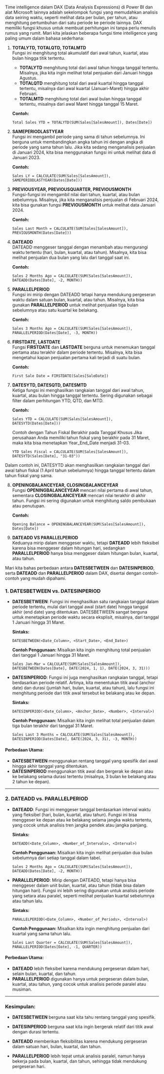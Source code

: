 Time intelligence dalam DAX (Data Analysis Expressions) di Power BI dan alat Microsoft lainnya adalah sekelompok fungsi yang memudahkan analisis data seiring waktu, seperti melihat data per bulan, per tahun, atau menghitung pertumbuhan dari satu periode ke periode lainnya. DAX memiliki fungsi khusus untuk membuat perhitungan ini tanpa perlu menulis rumus yang rumit. Mari kita jelaskan beberapa fungsi time intelligence yang paling umum dalam bahasa sederhana:

1. **TOTALYTD, TOTALQTD, TOTALMTD**  
   Fungsi ini menghitung total akumulatif dari awal tahun, kuartal, atau bulan hingga titik tertentu.

   - **TOTALYTD** menghitung total dari awal tahun hingga tanggal tertentu. Misalnya, jika kita ingin melihat total penjualan dari Januari hingga Agustus.
   - **TOTALQTD** menghitung total dari awal kuartal hingga tanggal tertentu, misalnya dari awal kuartal (Januari-Maret) hingga akhir Februari.
   - **TOTALMTD** menghitung total dari awal bulan hingga tanggal tertentu, misalnya dari awal Maret hingga tanggal 15 Maret.

   **Contoh:** 
   ```dax
   Total Sales YTD = TOTALYTD(SUM(Sales[SalesAmount]), Dates[Date])
   ```

2. **SAMEPERIODLASTYEAR**  
   Fungsi ini mengambil periode yang sama di tahun sebelumnya. Ini berguna untuk membandingkan angka tahun ini dengan angka di periode yang sama tahun lalu. Jika kita sedang menganalisis penjualan di Januari 2024, kita bisa menggunakan fungsi ini untuk melihat data di Januari 2023.

   **Contoh:**
   ```dax
   Sales LY = CALCULATE(SUM(Sales[SalesAmount]), SAMEPERIODLASTYEAR(Dates[Date]))
   ```

3. **PREVIOUSYEAR, PREVIOUSQUARTER, PREVIOUSMONTH**  
   Fungsi-fungsi ini mengambil nilai dari tahun, kuartal, atau bulan sebelumnya. Misalnya, jika kita menganalisis penjualan di Februari 2024, kita bisa gunakan fungsi **PREVIOUSMONTH** untuk melihat data Januari 2024.

   **Contoh:**
   ```dax
   Sales Last Month = CALCULATE(SUM(Sales[SalesAmount]), PREVIOUSMONTH(Dates[Date]))
   ```

4. **DATEADD**  
   DATEADD menggeser tanggal dengan menambah atau mengurangi waktu tertentu (hari, bulan, kuartal, atau tahun). Misalnya, kita bisa melihat penjualan dua bulan yang lalu dari tanggal saat ini.

   **Contoh:**
   ```dax
   Sales 2 Months Ago = CALCULATE(SUM(Sales[SalesAmount]), DATEADD(Dates[Date], -2, MONTH))
   ```

5. **PARALLELPERIOD**  
   Fungsi ini mirip dengan DATEADD tetapi hanya mendukung pergeseran waktu dalam satuan bulan, kuartal, atau tahun. Misalnya, kita bisa gunakan **PARALLELPERIOD** untuk melihat penjualan tiga bulan sebelumnya atau satu kuartal ke belakang.

   **Contoh:**
   ```dax
   Sales 3 Months Ago = CALCULATE(SUM(Sales[SalesAmount]), PARALLELPERIOD(Dates[Date], -3, MONTH))
   ```

6. **FIRSTDATE, LASTDATE**  
   Fungsi **FIRSTDATE** dan **LASTDATE** berguna untuk menemukan tanggal pertama atau terakhir dalam periode tertentu. Misalnya, kita bisa mengetahui kapan penjualan pertama kali terjadi di suatu bulan.

   **Contoh:**
   ```dax
   First Sale Date = FIRSTDATE(Sales[SaleDate])
   ```

7. **DATESYTD, DATESQTD, DATESMTD**  
   Ketiga fungsi ini menghasilkan rangkaian tanggal dari awal tahun, kuartal, atau bulan hingga tanggal tertentu. Sering digunakan sebagai filter dalam perhitungan YTD, QTD, dan MTD.

   **Contoh:**
   ```dax
   Sales YTD = CALCULATE(SUM(Sales[SalesAmount]), DATESYTD(Dates[Date]))
   ```

   Contoh dengan Tahun Fiskal Berakhir pada Tanggal Khusus
Jika perusahaan Anda memiliki tahun fiskal yang berakhir pada 31 Maret, maka kita bisa menetapkan Year_End_Date menjadi 31-03.

   ```
   YTD Sales Fiscal = CALCULATE(SUM(Sales[SalesAmount]), DATESYTD(Sales[Date], "31-03"))
   ```
Dalam contoh ini, DATESYTD akan menghasilkan rangkaian tanggal dari awal tahun fiskal (1 April tahun sebelumnya) hingga tanggal tertentu dalam tahun fiskal yang sama.

8. **OPENINGBALANCEYEAR, CLOSINGBALANCEYEAR**  
   Fungsi **OPENINGBALANCEYEAR** mencari nilai pertama di awal tahun, sementara **CLOSINGBALANCEYEAR** mencari nilai terakhir di akhir tahun. Fungsi ini sering digunakan untuk menghitung saldo pembukaan atau penutupan.

   **Contoh:**
   ```dax
   Opening Balance = OPENINGBALANCEYEAR(SUM(Sales[SalesAmount]), Dates[Date])
   ```

9. **DATEADD VS PARALLELPERIOD**  
   Keduanya mirip dalam menggeser waktu, tetapi **DATEADD** lebih fleksibel karena bisa menggeser dalam hitungan hari, sedangkan **PARALLELPERIOD** hanya bisa menggeser dalam hitungan bulan, kuartal, atau tahun.


Mari kita bahas perbedaan antara **DATESBETWEEN** dan **DATESINPERIOD**, serta **DATEADD** dan **PARALLELPERIOD** dalam DAX, disertai dengan contoh-contoh yang mudah dipahami.

### 1. **DATESBETWEEN vs. DATESINPERIOD**

- **DATESBETWEEN**: Fungsi ini menghasilkan satu rangkaian tanggal dalam periode tertentu, mulai dari tanggal awal (start date) hingga tanggal akhir (end date) yang ditentukan. DATESBETWEEN sangat berguna untuk menetapkan periode waktu secara eksplisit, misalnya, dari tanggal 1 Januari hingga 31 Maret.

  **Sintaks:**
  ```dax
  DATESBETWEEN(<Date_Column>, <Start_Date>, <End_Date>)
  ```

  **Contoh Penggunaan:**
  Misalkan kita ingin menghitung total penjualan dari tanggal 1 Januari hingga 31 Maret.

  ```dax
  Sales Jan-Mar = CALCULATE(SUM(Sales[SalesAmount]), DATESBETWEEN(Dates[Date], DATE(2024, 1, 1), DATE(2024, 3, 31)))
  ```

- **DATESINPERIOD**: Fungsi ini juga menghasilkan rangkaian tanggal, tetapi berdasarkan periode relatif. Artinya, kita menentukan titik awal (anchor date) dan durasi (jumlah hari, bulan, kuartal, atau tahun), lalu fungsi ini menghitung periode dari titik awal tersebut ke belakang atau ke depan.

  **Sintaks:**
  ```dax
  DATESINPERIOD(<Date_Column>, <Anchor_Date>, <Number>, <Interval>)
  ```

  **Contoh Penggunaan:**
  Misalkan kita ingin melihat total penjualan dalam tiga bulan terakhir dari tanggal 31 Maret.

  ```dax
  Sales Last 3 Months = CALCULATE(SUM(Sales[SalesAmount]), DATESINPERIOD(Dates[Date], DATE(2024, 3, 31), -3, MONTH))
  ```

#### Perbedaan Utama:
- **DATESBETWEEN** menggunakan rentang tanggal yang spesifik dari awal hingga akhir tanggal yang ditentukan.
- **DATESINPERIOD** menggunakan titik awal dan bergerak ke depan atau ke belakang selama durasi tertentu (misalnya, 3 bulan ke belakang atau 2 tahun ke depan).

---

### 2. **DATEADD vs. PARALLELPERIOD**

- **DATEADD**: Fungsi ini menggeser tanggal berdasarkan interval waktu yang fleksibel (hari, bulan, kuartal, atau tahun). Fungsi ini bisa menggeser ke depan atau ke belakang selama jangka waktu tertentu, yang cocok untuk analisis tren jangka pendek atau jangka panjang.

  **Sintaks:**
  ```dax
  DATEADD(<Date_Column>, <Number_of_Intervals>, <Interval>)
  ```

  **Contoh Penggunaan:**
  Misalkan kita ingin melihat penjualan dua bulan sebelumnya dari setiap tanggal dalam tabel.

  ```dax
  Sales 2 Months Ago = CALCULATE(SUM(Sales[SalesAmount]), DATEADD(Dates[Date], -2, MONTH))
  ```

- **PARALLELPERIOD**: Mirip dengan DATEADD, tetapi hanya bisa menggeser dalam unit bulan, kuartal, atau tahun (tidak bisa dalam hitungan hari). Fungsi ini lebih sering digunakan untuk analisis periode yang setara atau paralel, seperti melihat penjualan kuartal sebelumnya atau tahun lalu.

  **Sintaks:**
  ```dax
  PARALLELPERIOD(<Date_Column>, <Number_of_Periods>, <Interval>)
  ```

  **Contoh Penggunaan:**
  Misalkan kita ingin menghitung penjualan dari kuartal yang sama tahun lalu.

  ```dax
  Sales Last Quarter = CALCULATE(SUM(Sales[SalesAmount]), PARALLELPERIOD(Dates[Date], -1, QUARTER))
  ```

#### Perbedaan Utama:
- **DATEADD** lebih fleksibel karena mendukung pergeseran dalam hari, selain bulan, kuartal, dan tahun.
- **PARALLELPERIOD** digunakan hanya untuk pergeseran dalam bulan, kuartal, atau tahun, yang cocok untuk analisis periode paralel atau musiman.

---

### Kesimpulan:

- **DATESBETWEEN** berguna saat kita tahu rentang tanggal yang spesifik.
- **DATESINPERIOD** berguna saat kita ingin bergerak relatif dari titik awal dengan durasi tertentu.
  
- **DATEADD** memberikan fleksibilitas karena mendukung pergeseran dalam satuan hari, bulan, kuartal, dan tahun.
- **PARALLELPERIOD** lebih tepat untuk analisis paralel, namun hanya bekerja pada bulan, kuartal, dan tahun, sehingga tidak mendukung pergeseran hari.



